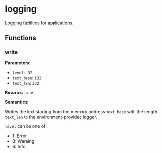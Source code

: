 # logging

Logging facilities for applications.

## Functions

### write

**Parameters:**

- `level`: `i32`
- `text_base`: `i32`
- `text_len`: `i32`

**Returns:** `none`

**Semantics:**

Writes the text starting from the memory address `text_base` with the length `text_len` to the environment-provided logger.

`level` can be one of:

- 1: Error
- 3: Warning
- 6: Info
